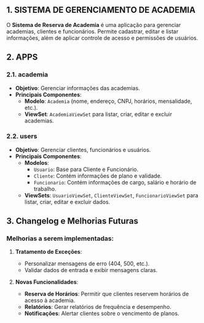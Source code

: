 ## 1. SISTEMA DE GERENCIAMENTO DE ACADEMIA

O **Sistema de Reserva de Academia** é uma aplicação para gerenciar academias, clientes e funcionários. Permite cadastrar, editar e listar informações, além de aplicar controle de acesso e permissões de usuários.

## 2. APPS

### 2.1. **academia**
- **Objetivo**: Gerenciar informações das academias.
- **Principais Componentes**:
  - **Modelo**: `Academia` (nome, endereço, CNPJ, horários, mensalidade, etc.).
  - **ViewSet**: `AcademiaViewSet` para listar, criar, editar e excluir academias.

### 2.2. **users**
- **Objetivo**: Gerenciar clientes, funcionários e usuários.
- **Principais Componentes**:
  - **Modelos**: 
    - `Usuario`: Base para Cliente e Funcionário.
    - `Cliente`: Contém informações de plano e validade.
    - `Funcionario`: Contém informações de cargo, salário e horário de trabalho.
  - **ViewSets**: `UsuarioViewSet`, `ClienteViewSet`, `FuncionarioViewSet` para listar, criar, editar e excluir dados.

## 3. Changelog e Melhorias Futuras

### Melhorias a serem implementadas:
1. **Tratamento de Exceções**:
   - Personalizar mensagens de erro (404, 500, etc.).
   - Validar dados de entrada e exibir mensagens claras.

2. **Novas Funcionalidades**:
   - **Reserva de Horários**: Permitir que clientes reservem horários de acesso à academia.
   - **Relatórios**: Gerar relatórios de frequência e desempenho.
   - **Notificações**: Alertar clientes sobre o vencimento de planos.


